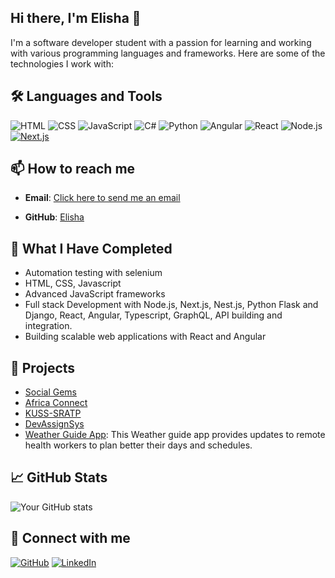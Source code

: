 ## Hi there, I'm Elisha 👋

<!--
**elishamugenyi/elishamugenyi** is a ✨ _special_ ✨ repository because its `README.md` (this file) appears on your GitHub profile.
-->

I'm a software developer student with a passion for learning and working with various programming languages and frameworks. Here are some of the technologies I work with:

## 🛠️ Languages and Tools
![HTML](https://img.shields.io/badge/HTML-E34F26?style=for-the-badge&logo=html5&logoColor=white)
![CSS](https://img.shields.io/badge/CSS-1572B6?style=for-the-badge&logo=css3&logoColor=white)
![JavaScript](https://img.shields.io/badge/JavaScript-F7DF1E?style=for-the-badge&logo=javascript&logoColor=black)
![C#](https://img.shields.io/badge/C%23-239120?style=for-the-badge&logo=c-sharp&logoColor=white)
![Python](https://img.shields.io/badge/Python-3776AB?style=for-the-badge&logo=python&logoColor=white)
![Angular](https://img.shields.io/badge/Angular-DD0031?style=for-the-badge&logo=angular&logoColor=white)
![React](https://img.shields.io/badge/React-61DAFB?style=for-the-badge&logo=react&logoColor=black)
![Node.js](https://img.shields.io/badge/Node.js-339933?style=for-the-badge&logo=node-dot-js&logoColor=white)
[![Next.js](https://img.shields.io/badge/Next.js-000000?style=for-the-badge&logo=next.js&logoColor=white)](https://nextjs.org/)
## 📫 How to reach me
- **Email**: [Click here to send me an email](mailto:interns-eli1@proton.me)
<!-- - **LinkedIn**: [Your LinkedIn](https://www.linkedin.com/in/your-profile) -->
- **GitHub**: [Elisha](https://github.com/elishamugenyi)

## 🌱 What I Have Completed
- Automation testing with selenium
- HTML, CSS, Javascript
- Advanced JavaScript frameworks
- Full stack Development with Node.js, Next.js, Nest.js, Python Flask and Django, React, Angular, Typescript, GraphQL, API building and integration.
- Building scalable web applications with React and Angular

## 🚀 Projects
- [Social Gems](https://www.socialgems.me/)
- [Africa Connect](https://africaconnect.uk/home)
- [KUSS-SRATP](kuss-sratp.vercel.app)
- [DevAssignSys](https://eat-glade-20536092.figma.site/)
- [Weather Guide App](https://elisha-weather-guide-app.netlify.app/): This Weather guide app provides updates to remote health workers to plan better their days and schedules.

## 📈 GitHub Stats
![Your GitHub stats](https://github-readme-stats.vercel.app/api?username=elishamugenyi&show_icons=true&theme=radical)

## 🔗 Connect with me
[![GitHub](https://img.shields.io/badge/GitHub-181717?style=for-the-badge&logo=github&logoColor=white)](https://github.com/elishamugenyi)
[![LinkedIn](https://img.shields.io/badge/LinkedIn-0077B5?style=for-the-badge&logo=linkedin&logoColor=white)](https://www.linkedin.com/in/elisha-mugenyi-78ab81160/)
